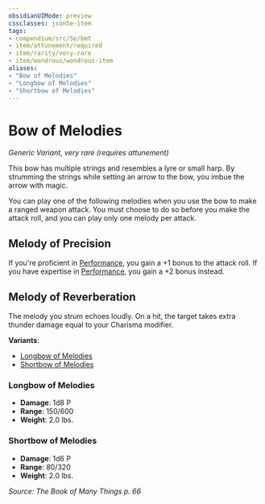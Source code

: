 ```yaml
---
obsidianUIMode: preview
cssclasses: json5e-item
tags:
- compendium/src/5e/bmt
- item/attunement/required
- item/rarity/very-rare
- item/wondrous/wondrous-item
aliases: 
- "Bow of Melodies"
- "Longbow of Melodies"
- "Shortbow of Melodies"
---
```

# Bow of Melodies
*Generic Variant, very rare (requires attunement)*  


This bow has multiple strings and resembles a lyre or small harp. By strumming the strings while setting an arrow to the bow, you imbue the arrow with magic.

You can play one of the following melodies when you use the bow to make a ranged weapon attack. You must choose to do so before you make the attack roll, and you can play only one melody per attack.

## Melody of Precision

If you're proficient in [Performance](z_compendium/rules/skills.md#Performance), you gain a +1 bonus to the attack roll. If you have expertise in [Performance](z_compendium/rules/skills.md#Performance), you gain a +2 bonus instead.

## Melody of Reverberation

The melody you strum echoes loudly. On a hit, the target takes extra thunder damage equal to your Charisma modifier.

**Variants**:
- [Longbow of Melodies](#Longbow%20of%20Melodies)
- [Shortbow of Melodies](#Shortbow%20of%20Melodies)

### Longbow of Melodies

- **Damage**: 1d8 P
- **Range**: 150/600
- **Weight**: 2.0 lbs.

### Shortbow of Melodies

- **Damage**: 1d6 P
- **Range**: 80/320
- **Weight**: 2.0 lbs.


*Source: The Book of Many Things p. 66*
